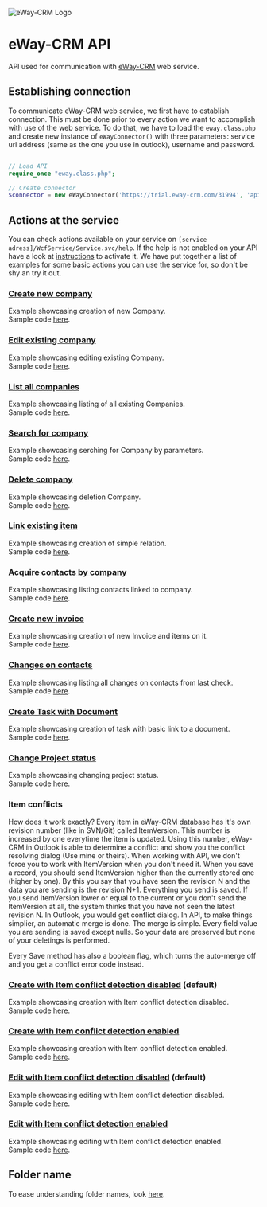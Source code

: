 ![eWay-CRM Logo](https://www.eway-crm.com/wp-content/themes/eway/img/email/logo_grey.png)
# eWay-CRM API
API used for communication with [eWay-CRM](http://www.eway-crm.com/) web service.

## Establishing connection
To communicate eWay-CRM web service, we first have to establish connection. This must be done prior to every action we want to accomplish with use of the web service. To do that, we have to load the ```eway.class.php``` and create new instance of ```eWayConnector()``` with three parameters: service url address (same as the one you use in outlook), username and password. 

```php

// Load API
require_once "eway.class.php";

// Create connector
$connector = new eWayConnector('https://trial.eway-crm.com/31994', 'api', 'ApiTrial@eWay-CRM');

```

## Actions at the service
You can check actions available on your service on ```[service adress]/WcfService/Service.svc/help```. If the help is not enabled on your API have a look at [instructions](https://kb.eway-crm.com/faq-1/tips/how-to-activate-eway-crm-api-help) to activate it. We have put together a list of examples for some basic actions you can use the service for, so don't be shy an try it out.

### [Create new company](Examples/CreateNewCompany/README.md)<br />
Example showcasing creation of new Company.<br />
Sample code [here](Examples/CreateNewCompany/sample_code.php).

### [Edit existing company](Examples/EditExistingCompany/README.md)<br />
Example showcasing editing existing Company.<br />
Sample code [here](Examples/EditExistingCompany/sample_code.php).

### [List all companies](Examples/ListAllCompanies/README.md)<br />
Example showcasing listing of all existing Companies.<br />
Sample code [here](Examples/ListAllCompanies/sample_code.php).

### [Search for company](Examples/SearchForCompany/README.md)<br />
Example showcasing serching for Company by parameters.<br />
Sample code [here](Examples/SearchForCompany/sample_code.php).

### [Delete company](Examples/DeleteCompany/README.md)<br />
Example showcasing deletion Company.<br />
Sample code [here](Examples/DeleteCompany/sample_code.php).

### [Link existing item](Examples/LinkExistingItem/README.md)<br />
Example showcasing creation of simple relation.<br />
Sample code [here](Examples/LinkExistingItem/sample_code.php).

### [Acquire contacts by company](Examples/AcquireContactsByCompany/README.md)<br />
Example showcasing listing contacts linked to company.<br />
Sample code [here](Examples/AcquireContactsByCompany/sample_code.php).

### [Create new invoice](Examples/CreateNewInvoice/README.md)<br />
Example showcasing creation of new Invoice and items on it.<br />
Sample code [here](Examples/CreateNewInvoice/sample_code.php).

### [Changes on contacts](Examples/ChangesOnContacts/README.md)<br />
Example showcasing listing all changes on contacts from last check.<br />
Sample code [here](Examples/ChangesOnContacts/sample_code.php).

### [Create Task with Document](Examples/CreateTaskWithDocument/README.md)<br />
Example showcasing creation of task with basic link to a document.<br />
Sample code [here](Examples/CreateTaskWithDocument/sample_code.php).

### [Change Project status](Examples/ChangeProjectStatus/README.md)<br />
Example showcasing changing project status.<br />
Sample code [here](Examples/ChangeProjectStatus/sample_code.php).

### Item conflicts
How does it work exactly? Every item in eWay-CRM database has it's own revision number (like in SVN/Git) called ItemVersion. This number is increased by one everytime the item is updated. Using this number, eWay-CRM in Outlook is able to determine a conflict and show you the conflict resolving dialog (Use mine or theirs). When working with API, we don't force you to work with ItemVersion when you don't need it. When you save a record, you should send ItemVersion higher than the currently stored one (higher by one). By this you say that you have seen the revision N and the data you are sending is the revision N+1. Everything you send is saved. If you send ItemVersion lower or equal to the current or you don't send the ItemVersion at all, the system thinks that you have not seen the latest revision N. In Outlook, you would get conflict dialog. In API, to make things simplier, an automatic merge is done. The merge is simple. Every field value you are sending is saved except nulls. So your data are preserved but none of your deletings is performed.

Every Save method has also a boolean flag, which turns the auto-merge off and you get a conflict error code instead.

### [Create with Item conflict detection disabled](Examples/SaveDieOnConflictFalse/README.md) (default)<br />
Example showcasing creation with Item conflict detection disabled.<br />
Sample code [here](Examples/SaveDieOnConflictFalse/sample_code.php).

### [Create with Item conflict detection enabled](Examples/SaveDieOnConflictTrue/README.md)<br />
Example showcasing creation with Item conflict detection enabled.<br />
Sample code [here](Examples/SaveDieOnConflictTrue/sample_code.php).

### [Edit with Item conflict detection disabled](Examples/EditDieOnConflictFalse/README.md) (default)<br />
Example showcasing editing with Item conflict detection disabled.<br />
Sample code [here](Examples/EditDieOnConflictFalse/sample_code.php).

### [Edit with Item conflict detection enabled](Examples/EditDieOnConflictTrue/README.md)<br />
Example showcasing editing with Item conflict detection enabled.<br />
Sample code [here](Examples/EditDieOnConflictTrue/sample_code.php).

## Folder name
To ease understanding folder names, look [here](FolderNames.md).
